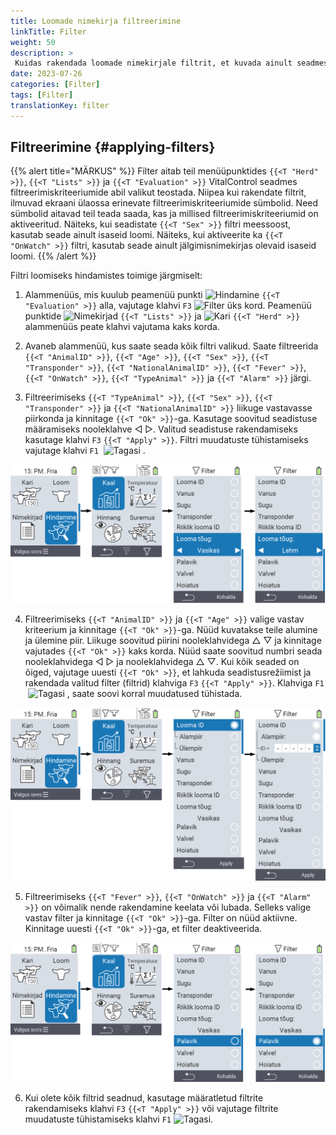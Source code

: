 ```yaml
---
title: Loomade nimekirja filtreerimine
linkTitle: Filter
weight: 50
description: >
 Kuidas rakendada loomade nimekirjale filtrit, et kuvada ainult seadmes olevate loomade alamhulk.
date: 2023-07-26
categories: [Filter]
tags: [Filter]
translationKey: filter
---
```

## Filtreerimine {#applying-filters}

{{% alert title="MÄRKUS" %}}
Filter aitab teil menüüpunktides `{{<T "Herd" >}}`, `{{<T "Lists" >}}` ja `{{<T "Evaluation" >}}` VitalControl seadmes filtreerimiskriteeriumide abil valikut teostada. Niipea kui rakendate filtrit, ilmuvad ekraani ülaossa erinevate filtreerimiskriteeriumide sümbolid. Need sümbolid aitavad teil teada saada, kas ja millised filtreerimiskriteeriumid on aktiveeritud. Näiteks, kui seadistate `{{<T "Sex" >}}` filtri meessoost, kasutab seade ainult isaseid loomi. Näiteks, kui aktiveerite ka `{{<T "OnWatch" >}}` filtri, kasutab seade ainult jälgimisnimekirjas olevaid isaseid loomi.
{{% /alert %}}

Filtri loomiseks hindamistes toimige järgmiselt:

1. Alammenüüs, mis kuulub peamenüü punkti <img src="/icons/main/evaluation.svg" width="50" align="bottom" alt="Hindamine" /> `{{<T "Evaluation" >}}` alla, vajutage klahvi `F3` <img src="/icons/footer/filter.svg" width="25" align="bottom" alt="Filter" /> üks kord. Peamenüü punktide <img src="/icons/main/lists.svg" width="28" align="bottom" alt="Nimekirjad" /> `{{<T "Lists" >}}` ja <img src="/icons/main/herd.svg" width="60" align="bottom" alt="Kari" /> `{{<T "Herd" >}}` alammenüüs peate klahvi vajutama kaks korda.

2. Avaneb alammenüü, kus saate seada kõik filtri valikud. Saate filtreerida `{{<T "AnimalID" >}}`, `{{<T "Age" >}}`, `{{<T "Sex" >}}`, `{{<T "Transponder" >}}`, `{{<T "NationalAnimalID" >}}`, `{{<T "Fever" >}}`, `{{<T "OnWatch" >}}`, `{{<T "TypeAnimal" >}}` ja `{{<T "Alarm" >}}` järgi.

3. Filtreerimiseks `{{<T "TypeAnimal" >}}`, `{{<T "Sex" >}}`, `{{<T "Transponder" >}}` ja `{{<T "NationalAnimalID" >}}` liikuge vastavasse piirkonda ja kinnitage `{{<T "Ok" >}}`-ga. Kasutage soovitud seadistuse määramiseks nooleklahve ◁ ▷. Valitud seadistuse rakendamiseks kasutage klahvi `F3` `{{<T "Apply" >}}`. Filtri muudatuste tühistamiseks vajutage klahvi `F1` &nbsp;<img src="/icons/footer/exit.svg" width="25" align="bottom" alt="Tagasi" />&nbsp;.

![VitalControl: menüü Hindamine Loo filter](images/filter.png "Loo filter")

4. Filtreerimiseks `{{<T "AnimalID" >}}` ja `{{<T "Age" >}}` valige vastav kriteerium ja kinnitage `{{<T "Ok" >}}`-ga. Nüüd kuvatakse teile alumine ja ülemine piir. Liikuge soovitud piirini nooleklahvidega △ ▽ ja kinnitage vajutades `{{<T "Ok" >}}` kaks korda. Nüüd saate soovitud numbri seada nooleklahvidega ◁ ▷ ja nooleklahvidega △ ▽. Kui kõik seaded on õiged, vajutage uuesti `{{<T "Ok" >}}`, et lahkuda seadistusrežiimist ja rakendada valitud filter (filtrid) klahviga `F3` `{{<T "Apply" >}}`. Klahviga `F1` &nbsp;<img src="/icons/footer/exit.svg" width="25" align="bottom" alt="Tagasi" />&nbsp;, saate soovi korral muudatused tühistada.

![VitalControl: menüü Hindamine Loo filter](images/filter2.png "Loo filter")

5. Filtreerimiseks `{{<T "Fever" >}}`, `{{<T "OnWatch" >}}` ja `{{<T "Alarm" >}}` on võimalik nende rakendamine keelata või lubada. Selleks valige vastav filter ja kinnitage `{{<T "Ok" >}}`-ga. Filter on nüüd aktiivne. Kinnitage uuesti `{{<T "Ok" >}}`-ga, et filter deaktiveerida.

![VitalControl: menüü Hindamine Loo filter](images/filter3.png "Loo filter")

6. Kui olete kõik filtrid seadnud, kasutage määratletud filtrite rakendamiseks klahvi `F3` `{{<T "Apply" >}}` või vajutage filtrite muudatuste tühistamiseks klahvi `F1` <img src="/icons/footer/exit.svg" width="25" align="bottom" alt="Tagasi" />.
